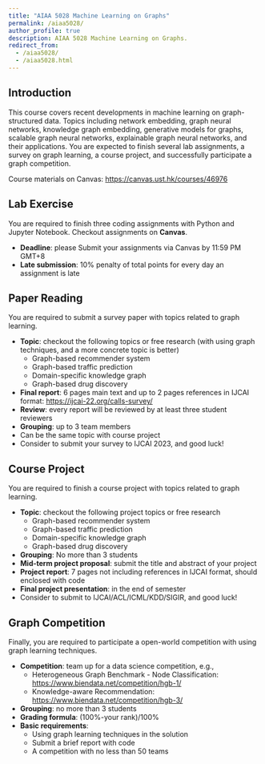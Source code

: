 ```yaml
---
title: "AIAA 5028 Machine Learning on Graphs"
permalink: /aiaa5028/
author_profile: true
description: AIAA 5028 Machine Learning on Graphs.
redirect_from: 
  - /aiaa5028/
  - /aiaa5028.html
---
```


Introduction
---
This course covers recent developments in machine learning on graph-structured data. Topics including network embedding, graph neural networks, knowledge graph embedding, generative models for graphs, scalable graph neural networks, explainable graph neural networks, and their applications. You are expected to finish several lab assignments, a survey on graph learning, a course project, and successfully participate a graph competition.

Course materials on Canvas: https://canvas.ust.hk/courses/46976

Lab Exercise
---
You are required to finish three coding assignments with Python and Jupyter Notebook. Checkout assignments on **Canvas**.

* **Deadline**: please Submit your assignments via Canvas by 11:59 PM GMT+8
* **Late submission**: 10% penalty of total points for every day an assignment is late


Paper Reading
---
You are required to submit a survey paper with topics related to graph learning.

* **Topic**: checkout the following topics or free research (with using graph techniques, and a more concrete topic is better)
	- Graph-based recommender system
	- Graph-based traffic prediction
	- Domain-specific knowledge graph
	- Graph-based drug discovery
* **Final report**: 6 pages main text and up to 2 pages references in IJCAI format: https://ijcai-22.org/calls-survey/
* **Review**: every report will be reviewed by at least three student reviewers
* **Grouping**: up to 3 team members
* Can be the same topic with course project
* Consider to submit your survey to IJCAI 2023, and good luck!


Course Project
---
You are required to finish a course project with topics related to graph learning.

* **Topic**: checkout the following project topics or free research
 	- Graph-based recommender system
	- Graph-based traffic prediction
	- Domain-specific knowledge graph
	- Graph-based drug discovery
* **Grouping**: No more than 3 students
* **Mid-term project proposal**: submit the title and abstract of your project
* **Project report**: 7 pages not including references in IJCAI format, should enclosed with code
* **Final project presentation**: in the end of semester
* Consider to submit to IJCAI/ACL/ICML/KDD/SIGIR, and good luck!


Graph Competition
---
Finally, you are required to participate a open-world competition with using graph learning techniques.

* **Competition**: team up for a data science competition, e.g.,
	- Heterogeneous Graph Benchmark - Node Classification: https://www.biendata.net/competition/hgb-1/
	- Knowledge-aware Recommendation: https://www.biendata.net/competition/hgb-3/
* **Grouping**: no more than 3 students
* **Grading formula**: (100%-your rank)/100%
* **Basic requirements**:
	- Using graph learning techniques in the solution
	- Submit a brief report with code
	- A competition with no less than 50 teams



